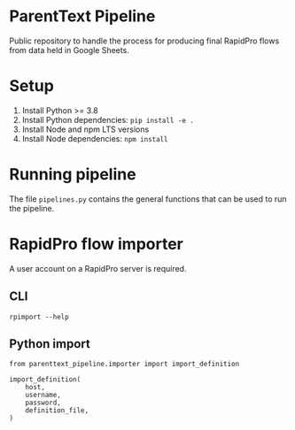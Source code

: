 # ParentText Pipeline

Public repository to handle the process for producing final RapidPro flows from data held in Google Sheets.

# Setup

1. Install Python >= 3.8
2. Install Python dependencies: `pip install -e .`
3. Install Node and npm LTS versions
4. Install Node dependencies: `npm install`

# Running pipeline

The file `pipelines.py` contains the general functions that can be used to run the pipeline.

# RapidPro flow importer

A user account on a RapidPro server is required.

## CLI

```
rpimport --help
```

## Python import

```
from parenttext_pipeline.importer import import_definition

import_definition(
    host,
    username,
    password,
    definition_file,
)
```
